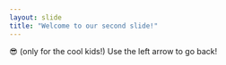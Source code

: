 ```yaml
---
layout: slide
title: "Welcome to our second slide!"
---
```

😎 (only for the cool kids!)
Use the left arrow to go back!
